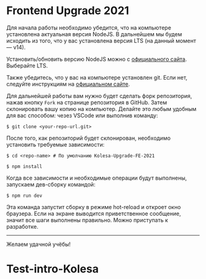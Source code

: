 # Frontend Upgrade 2021

Для начала работы необходимо убедится, что на компьютере установлена актуальная версия NodeJS. В дальнейшем мы будем исходить из того, что у вас установлена версия LTS (на данный момент — v14).

Установить/обновить версию NodeJS можно с <a href="https://nodejs.org/en/" target="_blank">официального сайта</a>. Выберайте LTS.

Также убедитесь, что у вас на компьютере установлен git. Если нет, следуйте инструкциям на <a href="https://git-scm.com" target="_blank">официальном сайте</a>.

Для дальнейшей работы вам нужно будет сделать форк репозитория, нажав кнопку `Fork` на странице репозитория в GitHub. Затем склонировать вашу копию на компьютер. Делайте это любым удобным для вас способом: чезез VSCode или выполнив команду:

```shell
$ git clone <your-repo-url.git>
```

После того, как репозиторий будет склонирован, необходимо установить требуемые зависимости:

```shell
$ cd <repo-name> # По умолчанию Kolesa-Upgrade-FE-2021

$ npm install
```

Когда все зависимости и необходимые операции будут выполнены, запускаем дев-сборку командой:

```shell
$ npm run dev
```

Эта команда запустит сборку в режиме hot-reload и откроет окно браузера. Если на экране выводится приветственное сообщение, значит все шаги выполнены правильно. Можно приступать к разработке.

---

Желаем удачной учёбы!
# Test-intro-Kolesa
